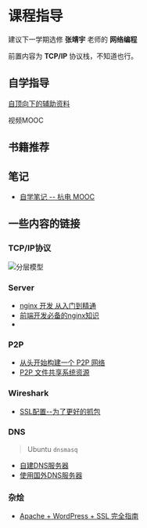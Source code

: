 # 课程指导

建议下一学期选修 **张靖宇** 老师的 **网络编程**

前置内容为 **TCP/IP** 协议栈，不知道也行。
## 自学指导

[自顶向下的辅助资料](https://wps.pearsoned.com/ecs_kurose_compnetw_6/)

视频MOOC


## 书籍推荐

## 笔记
- [自学笔记 -- 杭电 MOOC](https://www.icourse163.org/course/HDU-1002598057)
## 一些内容的链接

### TCP/IP协议

![分层模型](https://pic4.zhimg.com/80/v2-344411f19d90390b70b6908f66caf9ef_720w.jpg)

### Server

- [nginx 开发 从入门到精通](http://tengine.taobao.org/book/index.html)
- [前端开发必备的nginx知识](http://www.conardli.top/blog/article/%E5%89%8D%E7%AB%AF%E5%B7%A5%E7%A8%8B%E5%8C%96/%E5%89%8D%E7%AB%AF%E5%BC%80%E5%8F%91%E8%80%85%E5%BF%85%E5%A4%87%E7%9A%84nginx%E7%9F%A5%E8%AF%86.html)
- 

### P2P

- [从头开始构建一个 P2P 网络](https://www.infoq.cn/article/wUtQU3ij3xc9_RKr38fH)
- [P2P 文件共享系统资源](https://xorro-p2p.github.io/resources/)

### Wireshark

- [SSL配置--为了更好的抓包](https://hughnew.github.io/Course-Server/#/WireShark_SSL_Decrypt)

### DNS

> Ubuntu `dnsmasq`
- [自建DNS服务器](https://leeyr.com/83.html)
- [使用国外DNS服务器](https://wzyboy.im/post/874.html)

### 杂烩

- [Apache + WordPress + SSL 完全指南](https://wzyboy.im/post/799.html)